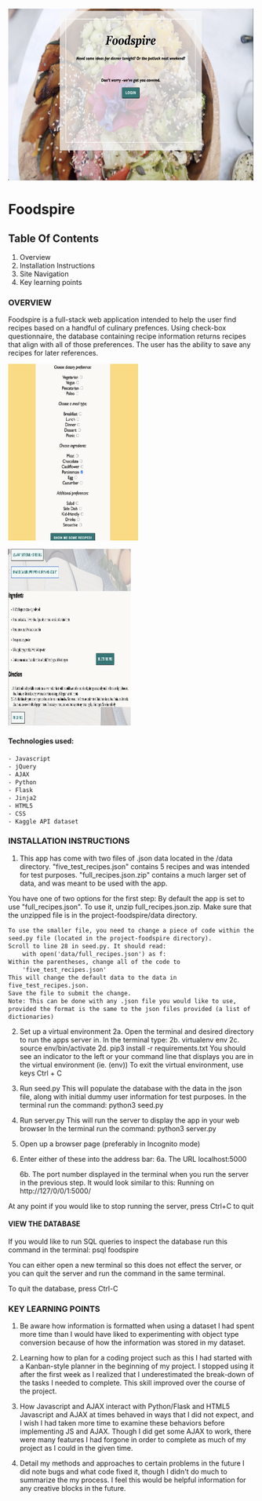 <img src="foodspire_index.png" alt="index of Foodspire Webapp"
	title="Homepage for Foodspire" width="500" height="350" />



# Foodspire

## Table Of Contents

1. Overview
2. Installation Instructions
3. Site Navigation
4. Key learning points



### OVERVIEW

Foodspire is a full-stack web application intended to help the user find recipes based on a handful of culinary prefences. Using check-box questionnaire, the database containing recipe information returns recipes that align with all of those preferences. The user has the ability to save any recipes for later references. 

<img src="foodspire_questionnaire.png" alt="Questionnaire from Foodspire Webapp"
	title="Preferences Questionnaire for Foodspire" width="265" height="360" />

<img src="foodspire_fav_example.png" alt="Snippet of Favorite Recipes from Foodspire Webapp"
	title="Favorite Recipe" width="250" height="360"/>




#### Technologies used:
    - Javascript
    - jQuery
    - AJAX
    - Python
    - Flask
    - Jinja2
    - HTML5
    - CSS  
    - Kaggle API dataset





### INSTALLATION INSTRUCTIONS

1. This app has come with two files of .json data located in the /data directory.
    "five_test_recipes.json" contains 5 recipes and was intended for test purposes.
    "full_recipes.json.zip" contains a much larger set of data, and was 
    meant to be used with the app. 


You have one of two options for the first step:
    By default the app is set to use "full_recipes.json". To use it, unzip full_recipes.json.zip. 
    Make sure that the unzipped file is in the project-foodspire/data directory.

    To use the smaller file, you need to change a piece of code within the seed.py file (located in the project-foodspire directory). 
    Scroll to line 28 in seed.py. It should read:
        with open('data/full_recipes.json') as f:
    Within the parentheses, change all of the code to 
        'five_test_recipes.json'
    This will change the default data to the data in five_test_recipes.json.
    Save the file to submit the change.
    Note: This can be done with any .json file you would like to use, provided the format is the same to the json files provided (a list of dictionaries)



2. Set up a virtual environment
    2a. Open the terminal and desired directory to run the apps server in. 
        In the terminal type:
        2b. virtualenv env
        2c. source env/bin/activate
        2d. pip3 install -r requirements.txt
    You should see an indicator to the left or your command line that displays you are 
    in the virtual environment (ie. (env))
    To exit the virtual environment, use keys Ctrl + C 


3. Run seed.py
    This will populate the database with the data in the json file, along with 
    initial dummy user information for test purposes. 
    In the terminal run the command:
            python3 seed.py


4. Run server.py
    This will run the server to display the app in your web browser
    In the terminal run the command:
            python3 server.py


5. Open up a browser page (preferably in Incognito mode)


6. Enter either of these into the address bar:
    6a. The URL localhost:5000

    6b. The port number displayed in the terminal when you run the server 
    in the previous step. It would look similar to this:
        Running on http://127/0/0/1:5000/ 

At any point if you would like to stop running the server, press Ctrl+C to quit



#### VIEW THE DATABASE

If you would like to run SQL queries to inspect the database run this command in the terminal:
    psql foodspire

You can either open a new terminal so this does not effect the server, or you 
can quit the server and run the command in the same terminal. 

To quit the database, press Ctrl-C



### KEY LEARNING POINTS

1. Be aware how information is formatted when using a dataset
        I had spent more time than I would have liked to experimenting with object type conversion 
        because of how the information was stored in my dataset.


2. Learning how to plan for a coding project such as this
        I had started with a Kanban-style planner in the beginning of my project. I stopped using it
        after the first week as I realized that I underestimated the break-down of the tasks I needed
        to complete. This skill improved over the course of the project.


3. How Javascript and AJAX interact with Python/Flask and HTML5
        Javascript and AJAX at times behaved in ways that I did not expect, and I wish I had taken more
        time to examine these behaviors before implementing JS and AJAX. Though I did get some 
        AJAX to work, there were many features I had forgone in order to complete as much of my
        project as I could in the given time. 

4. Detail my methods and approaches to certain problems in the future
        I did note bugs and what code fixed it, though I didn't do much to summarize the
        my process. I feel this would be helpful information for any creative blocks
        in the future.
